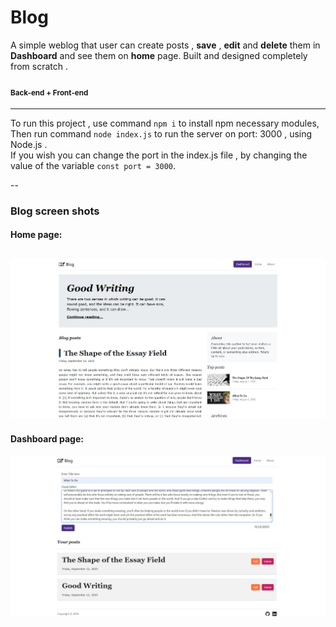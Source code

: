 # Blog
A simple weblog that user can create posts , **save** , **edit** and **delete** them in **Dashboard** and see them on **home** page.
Built and designed completely from scratch . 
#### <sub>Back-end + Front-end</sub>
---
To run this project , use command `npm i` to install npm necessary modules,<br/>
Then run command `node index.js` to run the server on port: 3000 , using Node.js .<br/>
If you wish you can change the port in the index.js file , by changing the value of the variable `const port = 3000`.

--
### Blog screen shots
#### Home page:
![home page](https://github.com/pouriavj/Blog/blob/main/blog-home.jpg?raw=true)
----
#### Dashboard page:
![home page](https://github.com/pouriavj/Blog/blob/main/blog-dashboard.jpg?raw=true)

